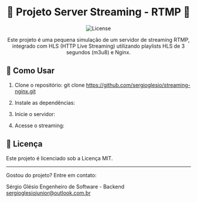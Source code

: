 <h1 align="center">🎥 Projeto Server Streaming - RTMP 🎥</h1>

<p align="center">
  <img src="https://img.shields.io/badge/license-MIT-green" alt="License">
</p>

<p align="center">Este projeto é uma pequena simulação de um servidor de streaming RTMP, integrado com HLS (HTTP Live Streaming) utilizando playlists HLS de 3 segundos (m3u8) e Nginx.</p>

## 🚀 Como Usar

1. Clone o repositório:
git clone https://github.com/sergioglesio/streaming-nginx.git

2. Instale as dependências:
3. Inicie o servidor:
4. Acesse o streaming:

## 📝 Licença

Este projeto é licenciado sob a Licença MIT. 

---

Gostou do projeto? Entre em contato:

Sérgio Glésio
Engenheiro de Software - Backend
[sergioglesiojunior@outlook.com.br](mailto:sergioglesiojunior@outlook.com.br)
